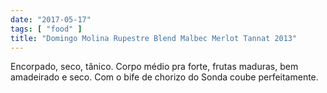 ```yaml
---
date: "2017-05-17"
tags: [ "food" ]
title: "Domingo Molina Rupestre Blend Malbec Merlot Tannat 2013"
---
```

Encorpado, seco, tânico. Corpo médio pra forte, frutas maduras, bem amadeirado e seco. Com o bife de chorizo do Sonda coube perfeitamente.
